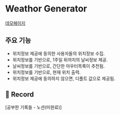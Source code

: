 # Weathor Generator
[데모페이지](https://otterp012.github.io/pages/WeatherGenerator/)
## 주요 기능
- 위치정보 제공에 동의한 사용자들의 위치정보 수집.    
- 위치정보를 기반으로, 1주일 뒤까지의 날씨정보 제공.  
- 날씨정보를 기반으로, 간단한 아우터목록이 추천됨.  
- 위치정보를 기반으로, 현재 위치 출력.  
- 위치정보 제공에 동의하지 않으면, 디폴트 값으로 제공됨.  

## 📝 Record




[공부한 기록들 - 노션(미완료)]
